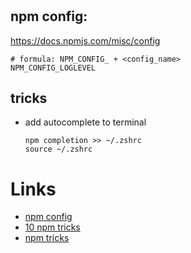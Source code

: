 # 


## npm config:
https://docs.npmjs.com/misc/config
    
    # formula: NPM_CONFIG_ + <config_name>
    NPM_CONFIG_LOGLEVEL

## tricks
* add autocomplete to terminal
    ```
    npm completion >> ~/.zshrc
    source ~/.zshrc
    ```
    
# Links
* [npm config](https://docs.npmjs.com/misc/config)
* [10 npm tricks](https://www.sitepoint.com/10-npm-tips-and-tricks/?utm_source=nodeweekly&utm_medium=email)
* [npm tricks](https://nodesource.com/blog/seven-more-npm-tricks-to-knock-your-wombat-socks-off?utm_source=nodeweekly&utm_medium=email)


